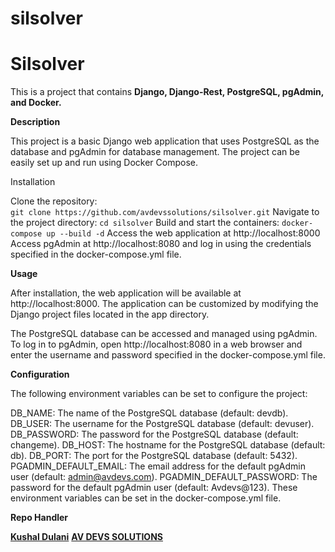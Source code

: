 # silsolver




#  Silsolver

This is a project that contains **Django, Django-Rest, PostgreSQL, pgAdmin, and Docker.**

**Description**

This project is a basic Django web application that uses PostgreSQL as the database and pgAdmin for database management. The project can be easily set up and run using Docker Compose.

Installation

Clone the repository:  
`git clone https://github.com/avdevssolutions/silsolver.git` 
Navigate to the project directory: 
`cd silsolver`
Build and start the containers:
`docker-compose up --build -d`
Access the web application at http://localhost:8000
Access pgAdmin at http://localhost:8080 and log in using the credentials specified in the docker-compose.yml file.

**Usage**

After installation, the web application will be available at http://localhost:8000. 
The application can be customized by modifying the Django project files located in the app directory.

The PostgreSQL database can be accessed and managed using pgAdmin.
To log in to pgAdmin, open http://localhost:8080 in a web browser and enter the username and password specified in the docker-compose.yml file.

**Configuration**

The following environment variables can be set to configure the project:

DB_NAME: The name of the PostgreSQL database (default: devdb).
DB_USER: The username for the PostgreSQL database (default: devuser).
DB_PASSWORD: The password for the PostgreSQL database (default: changeme).
DB_HOST: The hostname for the PostgreSQL database (default: db).
DB_PORT: The port for the PostgreSQL database (default: 5432).
PGADMIN_DEFAULT_EMAIL: The email address for the default pgAdmin user (default: admin@avdevs.com).
PGADMIN_DEFAULT_PASSWORD: The password for the default pgAdmin user (default: Avdevs@123).
These environment variables can be set in the docker-compose.yml file.

**Repo Handler**

[**Kushal Dulani**](https://www.linkedin.com/in/kushaldulani/)
**[AV DEVS SOLUTIONS](https://www.linkedin.com/company/avdevs/)**
